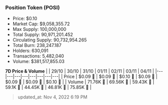 
  ### Position Token (POSI)
  - Price: $0.10
  - Market Cap: $9,058,355.72
  - Max Supply: 100,000,000
  - Total Supply: 90,971,201.452
  - Circulating Supply: 90,732,954.265
  - Total Burn: 238,247.187
  - Holders: 630,091
  - Transactions: 5,482,040
  - Volume: $381,517,855.03

  **7D Price & Volume**
  | | 29&#x2F;10 | 30&#x2F;10 | 31&#x2F;10 | 01&#x2F;11 | 02&#x2F;11 | 03&#x2F;11 | 04&#x2F;11 |
  |---|---|---|---|---|---|---|---|
  | Price | $0.09 🚀 | $0.09 🚀 | $0.10 🚀 | $0.09 🔻 | $0.09 🔻 | $0.09 🚀 | $0.10 🚀 |
  | Volume | 71.76K 🚀 | 69.56K 🔻 | 59.43K 🔻 | 59.1K 🔻 | 44.45K 🔻 | 46.81K 🚀 | 75.85K 🚀 |

  > updated_at: Nov 4, 2022 6:19 PM
